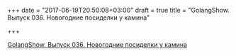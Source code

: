 +++
date = "2017-06-19T20:50:08+03:00"
draft = true
title = "GolangShow. Выпуск 036. Новогодние посиделки у камина"

+++

<p><a href="http://golangshow.com/episode/2015/12-29-036/">GolangShow. Выпуск 036. Новогодние посиделки у камина</a></p>